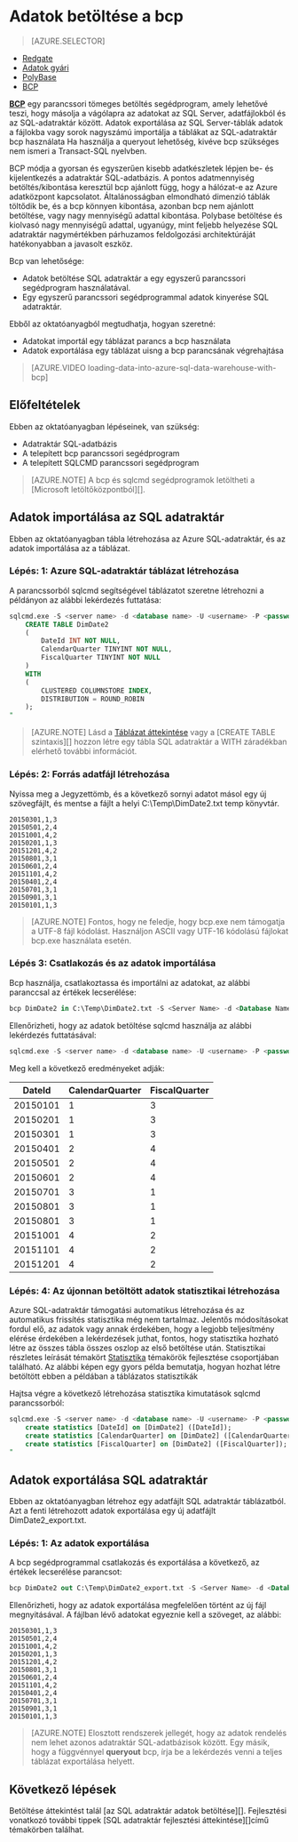 <properties
   pageTitle="Adatok betöltése SQL adatraktár bcp segítségével |} Microsoft Azure"
   description="Megtudhatja, milyen bcp, és az esetek adattárolási használatához."
   services="sql-data-warehouse"
   documentationCenter="NA"
   authors="twounder"
   manager="barbkess"
   editor=""/>

<tags
   ms.service="sql-data-warehouse"
   ms.devlang="NA"
   ms.topic="get-started-article"
   ms.tgt_pltfrm="NA"
   ms.workload="data-services"
   ms.date="10/10/2016"
   ms.author="mausher;barbkess;sonyama"/>


# <a name="load-data-with-bcp"></a>Adatok betöltése a bcp

> [AZURE.SELECTOR]
- [Redgate](sql-data-warehouse-load-with-redgate.md)  
- [Adatok gyári](sql-data-warehouse-get-started-load-with-azure-data-factory.md)  
- [PolyBase](sql-data-warehouse-get-started-load-with-polybase.md)  
- [BCP](sql-data-warehouse-load-with-bcp.md)


**[BCP][]** egy parancssori tömeges betöltés segédprogram, amely lehetővé teszi, hogy másolja a vágólapra az adatokat az SQL Server, adatfájlokból és az SQL-adatraktár között. Adatok exportálása az SQL Server-táblák adatok a fájlokba vagy sorok nagyszámú importálja a táblákat az SQL-adatraktár bcp használata Ha használja a queryout lehetőség, kivéve bcp szükséges nem ismeri a Transact-SQL nyelvben.

BCP módja a gyorsan és egyszerűen kisebb adatkészletek lépjen be- és kijelentkezés a adatraktár SQL-adatbázis. A pontos adatmennyiség betöltés/kibontása keresztül bcp ajánlott függ, hogy a hálózat-e az Azure adatközpont kapcsolatot.  Általánosságban elmondható dimenzió táblák töltődik be, és a bcp könnyen kibontása, azonban bcp nem ajánlott betöltése, vagy nagy mennyiségű adattal kibontása.  Polybase betöltése és kiolvasó nagy mennyiségű adattal, ugyanúgy, mint feljebb helyezése SQL adatraktár nagymértékben párhuzamos feldolgozási architektúráját hatékonyabban a javasolt eszköz.

Bcp van lehetősége:

- Adatok betöltése SQL adatraktár a egy egyszerű parancssori segédprogram használatával.
- Egy egyszerű parancssori segédprogrammal adatok kinyerése SQL adatraktár.

Ebből az oktatóanyagból megtudhatja, hogyan szeretné:

- Adatokat importál egy táblázat parancs a bcp használata
- Adatok exportálása egy táblázat uisng a bcp parancsának végrehajtása

>[AZURE.VIDEO loading-data-into-azure-sql-data-warehouse-with-bcp]

## <a name="prerequisites"></a>Előfeltételek

Ebben az oktatóanyagban lépéseinek, van szükség:

- Adatraktár SQL-adatbázis
- A telepített bcp parancssori segédprogram
- A telepített SQLCMD parancssori segédprogram

>[AZURE.NOTE] A bcp és sqlcmd segédprogramok letöltheti a [Microsoft letöltőközpontból][].

## <a name="import-data-into-sql-data-warehouse"></a>Adatok importálása az SQL adatraktár

Ebben az oktatóanyagban tábla létrehozása az Azure SQL-adatraktár, és az adatok importálása az a táblázat.

### <a name="step-1-create-a-table-in-azure-sql-data-warehouse"></a>Lépés: 1: Azure SQL-adatraktár táblázat létrehozása

A parancssorból sqlcmd segítségével táblázatot szeretne létrehozni a példányon az alábbi lekérdezés futtatása:

```sql
sqlcmd.exe -S <server name> -d <database name> -U <username> -P <password> -I -Q "
    CREATE TABLE DimDate2
    (
        DateId INT NOT NULL,
        CalendarQuarter TINYINT NOT NULL,
        FiscalQuarter TINYINT NOT NULL
    )
    WITH
    (
        CLUSTERED COLUMNSTORE INDEX,
        DISTRIBUTION = ROUND_ROBIN
    );
"
```

>[AZURE.NOTE] Lásd a [Táblázat áttekintése][] vagy a [CREATE TABLE szintaxis][] hozzon létre egy tábla SQL adatraktár a WITH záradékban elérhető további információt.

### <a name="step-2-create-a-source-data-file"></a>Lépés: 2: Forrás adatfájl létrehozása

Nyissa meg a Jegyzettömb, és a következő sornyi adatot másol egy új szövegfájlt, és mentse a fájlt a helyi C:\Temp\DimDate2.txt temp könyvtár.

```
20150301,1,3
20150501,2,4
20151001,4,2
20150201,1,3
20151201,4,2
20150801,3,1
20150601,2,4
20151101,4,2
20150401,2,4
20150701,3,1
20150901,3,1
20150101,1,3
```

> [AZURE.NOTE] Fontos, hogy ne feledje, hogy bcp.exe nem támogatja a UTF-8 fájl kódolást. Használjon ASCII vagy UTF-16 kódolású fájlokat bcp.exe használata esetén.

### <a name="step-3-connect-and-import-the-data"></a>Lépés 3: Csatlakozás és az adatok importálása
Bcp használja, csatlakoztassa és importálni az adatokat, az alábbi paranccsal az értékek lecserélése:

```sql
bcp DimDate2 in C:\Temp\DimDate2.txt -S <Server Name> -d <Database Name> -U <Username> -P <password> -q -c -t  ','
```

Ellenőrizheti, hogy az adatok betöltése sqlcmd használja az alábbi lekérdezés futtatásával:

```sql
sqlcmd.exe -S <server name> -d <database name> -U <username> -P <password> -I -Q "SELECT * FROM DimDate2 ORDER BY 1;"
```

Meg kell a következő eredményeket adják:

DateId |CalendarQuarter |FiscalQuarter
----------- |--------------- |-------------
20150101 |1 |3
20150201 |1 |3
20150301 |1 |3
20150401 |2 |4
20150501 |2 |4
20150601 |2 |4
20150701 |3 |1
20150801 |3 |1
20150801 |3 |1
20151001 |4 |2
20151101 |4 |2
20151201 |4 |2

### <a name="step-4-create-statistics-on-your-newly-loaded-data"></a>Lépés: 4: Az újonnan betöltött adatok statisztikai létrehozása

Azure SQL-adatraktár támogatási automatikus létrehozása és az automatikus frissítés statisztika még nem tartalmaz. Jelentős módosításokat fordul elő, az adatok vagy annak érdekében, hogy a legjobb teljesítmény elérése érdekében a lekérdezések juthat, fontos, hogy statisztika hozható létre az összes tábla összes oszlop az első betöltése után. Statisztikai részletes leírását témakört [Statisztika][] témakörök fejlesztése csoportjában található. Az alábbi képen egy gyors példa bemutatja, hogyan hozhat létre betöltött ebben a példában a táblázatos statisztikák

Hajtsa végre a következő létrehozása statisztika kimutatások sqlcmd parancssorból:

```sql
sqlcmd.exe -S <server name> -d <database name> -U <username> -P <password> -I -Q "
    create statistics [DateId] on [DimDate2] ([DateId]);
    create statistics [CalendarQuarter] on [DimDate2] ([CalendarQuarter]);
    create statistics [FiscalQuarter] on [DimDate2] ([FiscalQuarter]);
"
```

## <a name="export-data-from-sql-data-warehouse"></a>Adatok exportálása SQL adatraktár
Ebben az oktatóanyagban létrehoz egy adatfájlt SQL adatraktár táblázatból. Azt a fenti létrehozott adatok exportálása egy új adatfájlt DimDate2_export.txt.

### <a name="step-1-export-the-data"></a>Lépés: 1: Az adatok exportálása

A bcp segédprogrammal csatlakozás és exportálása a következő, az értékek lecserélése parancsot:

```sql
bcp DimDate2 out C:\Temp\DimDate2_export.txt -S <Server Name> -d <Database Name> -U <Username> -P <password> -q -c -t ','
```
Ellenőrizheti, hogy az adatok exportálása megfelelően történt az új fájl megnyitásával. A fájlban lévő adatokat egyeznie kell a szöveget, az alábbi:

```
20150301,1,3
20150501,2,4
20151001,4,2
20150201,1,3
20151201,4,2
20150801,3,1
20150601,2,4
20151101,4,2
20150401,2,4
20150701,3,1
20150901,3,1
20150101,1,3
```

>[AZURE.NOTE] Elosztott rendszerek jellegét, hogy az adatok rendelés nem lehet azonos adatraktár SQL-adatbázisok között. Egy másik, hogy a függvénnyel **queryout** bcp, írja be a lekérdezés venni a teljes táblázat exportálása helyett.

## <a name="next-steps"></a>Következő lépések
Betöltése áttekintést talál [az SQL adatraktár adatok betöltése][].
Fejlesztési vonatkozó további tippek [SQL adatraktár fejlesztési áttekintése][]című témakörben találhat.

<!--Image references-->

<!--Article references-->

[Adatok betöltése SQL adatraktár]: ./sql-data-warehouse-overview-load.md
[SQL-adatraktár fejlesztése – áttekintés]: ./sql-data-warehouse-overview-develop.md
[Táblázat áttekintése]: ./sql-data-warehouse-tables-overview.md
[Statisztika]: ./sql-data-warehouse-tables-statistics.md

<!--MSDN references-->
[BCP]: https://msdn.microsoft.com/library/ms162802.aspx
[TÁBLÁZAT létrehozása szintaxisa]: https://msdn.microsoft.com/library/mt203953.aspx

<!--Other Web references-->
[A Microsoft letöltőközpontból.]: https://www.microsoft.com/download/details.aspx?id=36433
